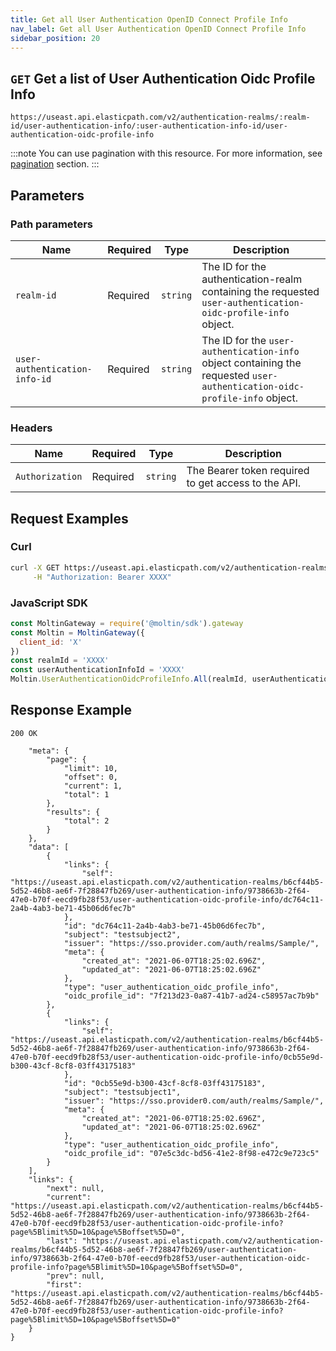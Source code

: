 ```yaml
---
title: Get all User Authentication OpenID Connect Profile Info
nav_label: Get all User Authentication OpenID Connect Profile Info
sidebar_position: 20
---
```



## `GET` Get a list of User Authentication Oidc Profile Info

```http
https://useast.api.elasticpath.com/v2/authentication-realms/:realm-id/user-authentication-info/:user-authentication-info-id/user-authentication-oidc-profile-info
```

:::note
You can use pagination with this resource. For more information, see [pagination](/guides/Getting%20Started/api-overview/pagination) section.
:::

## Parameters

### Path parameters

| Name | Required | Type | Description |
| --- | --- | --- | --- |
| `realm-id` | Required | `string` | The ID for the authentication-realm containing the requested `user-authentication-oidc-profile-info` object. |
| `user-authentication-info-id` | Required | `string` | The ID for the `user-authentication-info` object containing the requested `user-authentication-oidc-profile-info` object. |

### Headers

| Name | Required | Type | Description |
| --- | --- | --- | --- |
| `Authorization` | Required | `string` | The Bearer token required to get access to the API. |

## Request Examples

### Curl

```bash
curl -X GET https://useast.api.elasticpath.com/v2/authentication-realms/:realm-id/user-authentication-info/:user-authentication-info-id/user-authentication-oidc-profile-info/ \
     -H "Authorization: Bearer XXXX"
```

### JavaScript SDK

```javascript
const MoltinGateway = require('@moltin/sdk').gateway
const Moltin = MoltinGateway({
  client_id: 'X'
})
const realmId = 'XXXX'
const userAuthenticationInfoId = 'XXXX'
Moltin.UserAuthenticationOidcProfileInfo.All(realmId, userAuthenticationInfoId, null)
```

## Response Example

`200 OK`


```json{
    "meta": {
        "page": {
            "limit": 10,
            "offset": 0,
            "current": 1,
            "total": 1
        },
        "results": {
            "total": 2
        }
    },
    "data": [
        {
            "links": {
                "self": "https://useast.api.elasticpath.com/v2/authentication-realms/b6cf44b5-5d52-46b8-ae6f-7f28847fb269/user-authentication-info/9738663b-2f64-47e0-b70f-eecd9fb28f53/user-authentication-oidc-profile-info/dc764c11-2a4b-4ab3-be71-45b06d6fec7b"
            },
            "id": "dc764c11-2a4b-4ab3-be71-45b06d6fec7b",
            "subject": "testsubject2",
            "issuer": "https://sso.provider.com/auth/realms/Sample/",
            "meta": {
                "created_at": "2021-06-07T18:25:02.696Z",
                "updated_at": "2021-06-07T18:25:02.696Z"
            },
            "type": "user_authentication_oidc_profile_info",
            "oidc_profile_id": "7f213d23-0a87-41b7-ad24-c58957ac7b9b"
        },
        {
            "links": {
                "self": "https://useast.api.elasticpath.com/v2/authentication-realms/b6cf44b5-5d52-46b8-ae6f-7f28847fb269/user-authentication-info/9738663b-2f64-47e0-b70f-eecd9fb28f53/user-authentication-oidc-profile-info/0cb55e9d-b300-43cf-8cf8-03ff43175183"
            },
            "id": "0cb55e9d-b300-43cf-8cf8-03ff43175183",
            "subject": "testsubject1",
            "issuer": "https://sso.provider0.com/auth/realms/Sample/",
            "meta": {
                "created_at": "2021-06-07T18:25:02.696Z",
                "updated_at": "2021-06-07T18:25:02.696Z"
            },
            "type": "user_authentication_oidc_profile_info",
            "oidc_profile_id": "07e5c3dc-bd56-41e2-8f98-e472c9e723c5"
        }
    ],
    "links": {
        "next": null,
        "current": "https://useast.api.elasticpath.com/v2/authentication-realms/b6cf44b5-5d52-46b8-ae6f-7f28847fb269/user-authentication-info/9738663b-2f64-47e0-b70f-eecd9fb28f53/user-authentication-oidc-profile-info?page%5Blimit%5D=10&page%5Boffset%5D=0",
        "last": "https://useast.api.elasticpath.com/v2/authentication-realms/b6cf44b5-5d52-46b8-ae6f-7f28847fb269/user-authentication-info/9738663b-2f64-47e0-b70f-eecd9fb28f53/user-authentication-oidc-profile-info?page%5Blimit%5D=10&page%5Boffset%5D=0",
        "prev": null,
        "first": "https://useast.api.elasticpath.com/v2/authentication-realms/b6cf44b5-5d52-46b8-ae6f-7f28847fb269/user-authentication-info/9738663b-2f64-47e0-b70f-eecd9fb28f53/user-authentication-oidc-profile-info?page%5Blimit%5D=10&page%5Boffset%5D=0"
    }
}
```
